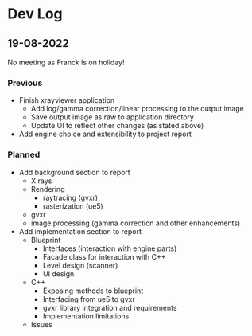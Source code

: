 # Dev Log
## 19-08-2022
No meeting as Franck is on holiday!

### Previous 
 -  Finish xrayviewer application
     - Add log/gamma correction/linear processing to the output image
     - Save output image as raw to application directory
     - Update UI to reflect other changes (as stated above)
 -  Add engine choice and extensibility to project report
### Planned
- Add background section to report
    - X rays
    - Rendering 
        - raytracing (gvxr) 
        - rasterization (ue5)
    - gvxr
    - image processing (gamma correction and other enhancements)
- Add implementation section to report
    - Blueprint
        - Interfaces (interaction with engine parts)
        - Facade class for interaction with C++
        - Level design (scanner)
        - UI design
    - C++
        - Exposing methods to blueprint
        - Interfacing from ue5 to gvxr
        - gvxr library integration and requirements
        - Implementation limitations
    - Issues






